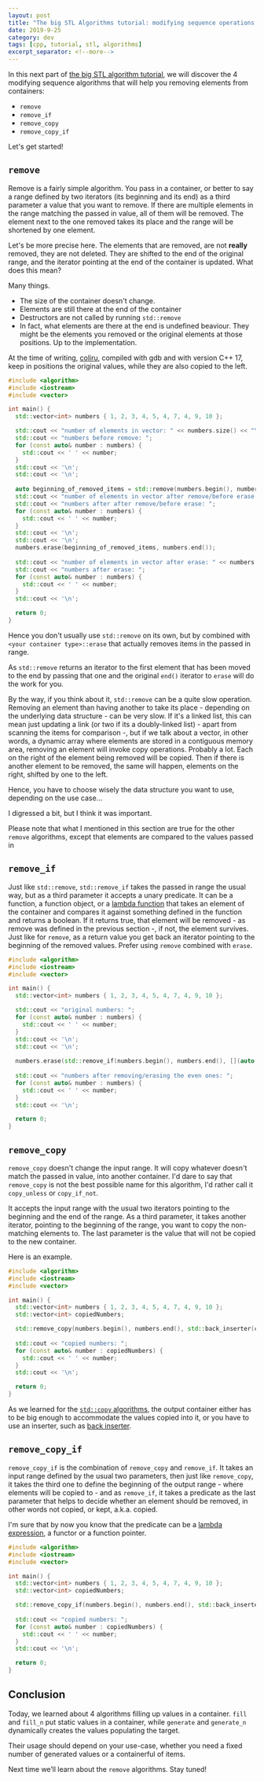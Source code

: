 ```yaml
---
layout: post
title: "The big STL Algorithms tutorial: modifying sequence operations - remove calls"
date: 2019-9-25
category: dev
tags: [cpp, tutorial, stl, algorithms]
excerpt_separator: <!--more-->
---
```

In this next part of [the big STL algorithm tutorial](http://sandordargo.com/blog/2019/01/30/stl-algos-intro), we will discover the 4 modifying sequence algorithms that will help you removing elements from containers:
<!--more-->

* `remove`
* `remove_if`
* `remove_copy`
* `remove_copy_if`

Let's get started!

## `remove`
Remove is a fairly simple algorithm. You pass in a container, or better to say a range defined by two iterators (its beginning and its end) as a third parameter a value that you want to remove. If there are multiple elements in the range matching the passed in value, all of them will be removed. The element next to the one removed takes its place and the range will be shortened by one element.

Let's be more precise here. The elements that are removed, are not __really__ removed, they are not deleted. They are shifted to the end of the original range, and the iterator pointing at the end of the container is updated. What does this mean?

Many things.
- The size of the container doesn't change.
- Elements are still there at the end of the container
- Destructors are not called by running `std::remove`
- In fact, what elements are there at the end is undefined beaviour. They might be the elements you removed or the original elements at those positions. Up to the implementation.

At the time of writing, [coliru](http://coliru.stacked-crooked.com/a/8df97662d3faa232), compiled with gdb and with version C++ 17, keep in positions the original values, while they are also copied to the left.

```cpp
#include <algorithm>
#include <iostream>
#include <vector>

int main() {
  std::vector<int> numbers { 1, 2, 3, 4, 5, 4, 7, 4, 9, 10 };

  std::cout << "number of elements in vector: " << numbers.size() << "\n";
  std::cout << "numbers before remove: ";
  for (const auto& number : numbers) {
    std::cout << ' ' << number;
  }
  std::cout << '\n';
  std::cout << '\n';
  
  auto beginning_of_removed_items = std::remove(numbers.begin(), numbers.end(), 4); 
  std::cout << "number of elements in vector after remove/before erase: " << numbers.size() << "\n";
  std::cout << "numbers after after remove/before erase: ";
  for (const auto& number : numbers) {
    std::cout << ' ' << number;
  }
  std::cout << '\n';
  std::cout << '\n';
  numbers.erase(beginning_of_removed_items, numbers.end());
  
  std::cout << "number of elements in vector after erase: " << numbers.size() << "\n";
  std::cout << "numbers after erase: ";
  for (const auto& number : numbers) {
    std::cout << ' ' << number;
  }
  std::cout << '\n';

  return 0;
}
```

Hence you don't usually use `std::remove` on its own, but by combined with `<your container type>::erase` that actually removes items in the passed in range.

As `std::remove` returns an iterator to the first element that has been moved to the end by passing that one and the original `end()` iterator to `erase` will do the work for you.

By the way, if you think about it, `std::remove` can be a quite slow operation. Removing an element than having another to take its place - depending on the underlying data structure - can be very slow. If it's a linked list, this can mean just updating a link (or two if its a doubly-linked list) - apart from scanning the items for comparison -, but if we talk about a vector, in other words, a dynamic array where elements are stored in a contiguous memory area, removing an element will invoke copy operations. Probably a lot. Each on the right of the element being removed will be copied. Then if there is another element to be removed, the same will happen, elements on the right, shifted by one to the left.

Hence, you have to choose wisely the data structure you want to use, depending on the use case...

I digressed a bit, but I think it was important.

Please note that what I mentioned in this section are true for the other `remove` algorithms, except that elements are compared to the values passed in 

## `remove_if`

Just like `std::remove`, `std::remove_if` takes the passed in range the usual way, but as a third parameter it accepts a unary predicate. It can be a function, a function object, or a [lambda function](http://sandordargo.com/blog/2018/12/19/c++-lambda-expressions) that takes an element of the container and compares it against something defined in the function and returns a boolean. If it returns true, that element will be removed - as remove was defined in the previous section -, if not, the element survives.
Just like for `remove`, as a return value you get back an iterator pointing to the beginning of the removed values. Prefer using `remove` combined with `erase`.

```cpp
#include <algorithm>
#include <iostream>
#include <vector>

int main() {
  std::vector<int> numbers { 1, 2, 3, 4, 5, 4, 7, 4, 9, 10 };

  std::cout << "original numbers: ";
  for (const auto& number : numbers) {
    std::cout << ' ' << number;
  }
  std::cout << '\n';
  std::cout << '\n';
  
  numbers.erase(std::remove_if(numbers.begin(), numbers.end(), [](auto number) {return number % 2 == 0;}), numbers.end());
  
  std::cout << "numbers after removing/erasing the even ones: ";
  for (const auto& number : numbers) {
    std::cout << ' ' << number;
  }
  std::cout << '\n';

  return 0;
}
```

## `remove_copy`

`remove_copy` doesn't change the input range. It will copy whatever doesn't match the passed in value, into another container. I'd dare to say that `remove_copy` is not the best possible name for this algorithm, I'd rather call it `copy_unless` or `copy_if_not`.

It accepts the input range with the usual two iterators pointing to the beginning and the end of the range. As a third parameter, it takes another iterator, pointing to the beginning of the range, you want to copy the non-matching elements to. The last parameter is the value that will not be copied to the new container.

Here is an example.

```cpp
#include <algorithm>
#include <iostream>
#include <vector>

int main() {
  std::vector<int> numbers { 1, 2, 3, 4, 5, 4, 7, 4, 9, 10 };
  std::vector<int> copiedNumbers;

  std::remove_copy(numbers.begin(), numbers.end(), std::back_inserter(copiedNumbers), 4);
  
  std::cout << "copied numbers: ";
  for (const auto& number : copiedNumbers) {
    std::cout << ' ' << number;
  }
  std::cout << '\n';

  return 0;
}
```

As we learned for the [`std::copy` algorithms](https://dev.to/sandordargo/the-big-stl-algorithms-tutorial-modifying-sequence-operations-copy-et-al-1751), the output container either has to be big enough to accommodate the values copied into it, or you have to use an inserter, such as [back inserter](https://en.cppreference.com/w/cpp/iterator/back_inserter).


## `remove_copy_if`

`remove_copy_if` is the combination of `remove_copy` and `remove_if`. It takes an input range defined by the usual two parameters, then just like `remove_copy`, it takes the third one to define the beginning of the output range - where elements will be copied to - and as `remove_if`, it takes a predicate as the last parameter that helps to decide whether an element should be removed, in other words not copied, or kept, a.k.a. copied.

I'm sure that by now you know that the predicate can be a [lambda expression](http://sandordargo.com/blog/2018/12/19/c++-lambda-expressions), a functor or a function pointer. 
```cpp
#include <algorithm>
#include <iostream>
#include <vector>

int main() {
  std::vector<int> numbers { 1, 2, 3, 4, 5, 4, 7, 4, 9, 10 };
  std::vector<int> copiedNumbers;

  std::remove_copy_if(numbers.begin(), numbers.end(), std::back_inserter(copiedNumbers), [](auto number) {return number % 2 == 0;});
  
  std::cout << "copied numbers: ";
  for (const auto& number : copiedNumbers) {
    std::cout << ' ' << number;
  }
  std::cout << '\n';

  return 0;
}
```


## Conclusion

Today, we learned about 4 algorithms filling up values in a container. `fill` and `fill_n` put static values in a container, while `generate` and `generate_n` dynamically creates the values populating the target.

Their usage should depend on your use-case, whether you need a fixed number of generated values or a containerful of items.

Next time we’ll learn about the `remove` algorithms. Stay tuned!